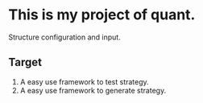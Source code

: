 # This is my project of quant.

Structure configuration and input.

## Target

1. A easy use framework to test strategy.
1. A easy use framework to generate strategy.


